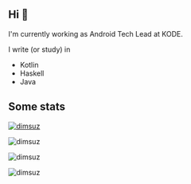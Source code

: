 <h2>Hi 👋</h2>

I'm currently working as Android Tech Lead at KODE.

I write (or study) in

- Kotlin
- Haskell
- Java

<h2>Some stats</h2>

<p><a href="https://twitter.com/dimsuz" target="blank"><img src="https://img.shields.io/twitter/follow/dimsuz?logo=twitter&style=for-the-badge" alt="dimsuz" /></a></p>
<p><img align="center" src="https://github-readme-stats.vercel.app/api?username=dimsuz&show_icons=true&locale=en&include_all_commits=true&count_private=true&line_height=30" alt="dimsuz" /></p>

<p><img align="center" src="https://github-profile-trophy.vercel.app/?username=dimsuz" alt="dimsuz" /></p>
<p><img align="center" src="https://github-readme-streak-stats.herokuapp.com/?user=dimsuz" alt="dimsuz" /></p>
